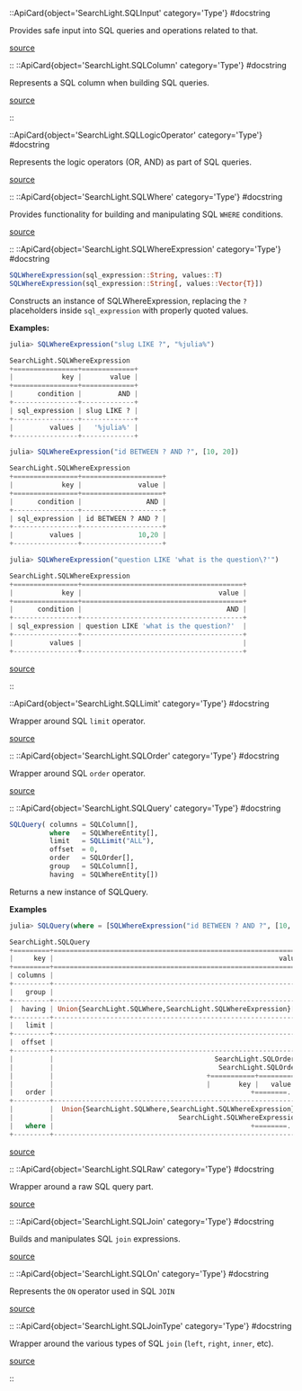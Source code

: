


 

<UAlert title='Missing docstring for  `DbId`. '/>



 

<UAlert title='Missing docstring for  `SQLType`. '/>



 

<UAlert title='Missing docstring for  `AbstractModel`. '/>


::ApiCard{object='SearchLight.SQLInput' category='Type'}
#docstring



Provides safe input into SQL queries and operations related to that.


[source](https://github.com/GenieFramework/SearchLight.jl/blob/v2.11.1/src/model_types.jl#L109-L111)

::
::ApiCard{object='SearchLight.SQLColumn' category='Type'}
#docstring



Represents a SQL column when building SQL queries.


[source](https://github.com/GenieFramework/SearchLight.jl/blob/v2.11.1/src/model_types.jl#L170-L172)

::

 

<UAlert title='Missing docstring for  `SQLColumns`. '/>


::ApiCard{object='SearchLight.SQLLogicOperator' category='Type'}
#docstring



Represents the logic operators (OR, AND) as part of SQL queries.


[source](https://github.com/GenieFramework/SearchLight.jl/blob/v2.11.1/src/model_types.jl#L247-L249)

::
::ApiCard{object='SearchLight.SQLWhere' category='Type'}
#docstring



Provides functionality for building and manipulating SQL `WHERE` conditions.


[source](https://github.com/GenieFramework/SearchLight.jl/blob/v2.11.1/src/model_types.jl#L264-L266)

::
::ApiCard{object='SearchLight.SQLWhereExpression' category='Type'}
#docstring



```julia
SQLWhereExpression(sql_expression::String, values::T)
SQLWhereExpression(sql_expression::String[, values::Vector{T}])
```


Constructs an instance of SQLWhereExpression, replacing the `?` placeholders inside `sql_expression` with properly quoted values.

**Examples:**

```julia
julia> SQLWhereExpression("slug LIKE ?", "%julia%")

SearchLight.SQLWhereExpression
+================+=============+
|            key |       value |
+================+=============+
|      condition |         AND |
+----------------+-------------+
| sql_expression | slug LIKE ? |
+----------------+-------------+
|         values |   '%julia%' |
+----------------+-------------+

julia> SQLWhereExpression("id BETWEEN ? AND ?", [10, 20])

SearchLight.SQLWhereExpression
+================+====================+
|            key |              value |
+================+====================+
|      condition |                AND |
+----------------+--------------------+
| sql_expression | id BETWEEN ? AND ? |
+----------------+--------------------+
|         values |              10,20 |
+----------------+--------------------+

julia> SQLWhereExpression("question LIKE 'what is the question\?'")

SearchLight.SQLWhereExpression
+================+========================================+
|            key |                                  value |
+================+========================================+
|      condition |                                    AND |
+----------------+----------------------------------------+
| sql_expression | question LIKE 'what is the question?'  |
+----------------+----------------------------------------+
|         values |                                        |
+----------------+----------------------------------------+
```



[source](https://github.com/GenieFramework/SearchLight.jl/blob/v2.11.1/src/model_types.jl#L297-L345)

::

 

<UAlert title='Missing docstring for  `SQLWhereEntity`. '/>


::ApiCard{object='SearchLight.SQLLimit' category='Type'}
#docstring



Wrapper around SQL `limit` operator.


[source](https://github.com/GenieFramework/SearchLight.jl/blob/v2.11.1/src/model_types.jl#L413-L415)

::
::ApiCard{object='SearchLight.SQLOrder' category='Type'}
#docstring



Wrapper around SQL `order` operator.


[source](https://github.com/GenieFramework/SearchLight.jl/blob/v2.11.1/src/model_types.jl#L441-L443)

::
::ApiCard{object='SearchLight.SQLQuery' category='Type'}
#docstring



```julia
SQLQuery( columns = SQLColumn[],
          where   = SQLWhereEntity[],
          limit   = SQLLimit("ALL"),
          offset  = 0,
          order   = SQLOrder[],
          group   = SQLColumn[],
          having  = SQLWhereEntity[])
```


Returns a new instance of SQLQuery.

**Examples**

```julia
julia> SQLQuery(where = [SQLWhereExpression("id BETWEEN ? AND ?", [10, 20])], offset = 5, limit = 5, order = :title)

SearchLight.SQLQuery
+=========+==============================================================+
|     key |                                                        value |
+=========+==============================================================+
| columns |                                                              |
+---------+--------------------------------------------------------------+
|   group |                                                              |
+---------+--------------------------------------------------------------+
|  having | Union{SearchLight.SQLWhere,SearchLight.SQLWhereExpression}[] |
+---------+--------------------------------------------------------------+
|   limit |                                                            5 |
+---------+--------------------------------------------------------------+
|  offset |                                                            5 |
+---------+--------------------------------------------------------------+
|         |                                        SearchLight.SQLOrder[ |
|         |                                         SearchLight.SQLOrder |
|         |                                      +===========+=========+ |
|         |                                      |       key |   value | |
|   order |                                                 +========... |
+---------+--------------------------------------------------------------+
|         |  Union{SearchLight.SQLWhere,SearchLight.SQLWhereExpression}[ |
|         |                               SearchLight.SQLWhereExpression |
|   where |                                                 +========... |
+---------+--------------------------------------------------------------+
```



[source](https://github.com/GenieFramework/SearchLight.jl/blob/v2.11.1/src/model_types.jl#L588-L628)

::
::ApiCard{object='SearchLight.SQLRaw' category='Type'}
#docstring



Wrapper around a raw SQL query part.


[source](https://github.com/GenieFramework/SearchLight.jl/blob/v2.11.1/src/model_types.jl#L91-L93)

::
::ApiCard{object='SearchLight.SQLJoin' category='Type'}
#docstring



Builds and manipulates SQL `join` expressions.


[source](https://github.com/GenieFramework/SearchLight.jl/blob/v2.11.1/src/model_types.jl#L538-L540)

::
::ApiCard{object='SearchLight.SQLOn' category='Type'}
#docstring



Represents the `ON` operator used in SQL `JOIN`


[source](https://github.com/GenieFramework/SearchLight.jl/blob/v2.11.1/src/model_types.jl#L480-L482)

::
::ApiCard{object='SearchLight.SQLJoinType' category='Type'}
#docstring



Wrapper around the various types of SQL `join` (`left`, `right`, `inner`, etc).


[source](https://github.com/GenieFramework/SearchLight.jl/blob/v2.11.1/src/model_types.jl#L511-L513)

::

 

<UAlert title='Missing docstring for  `SQLHaving`. '/>



 

<UAlert title='Missing docstring for  `@sql_str`. '/>


